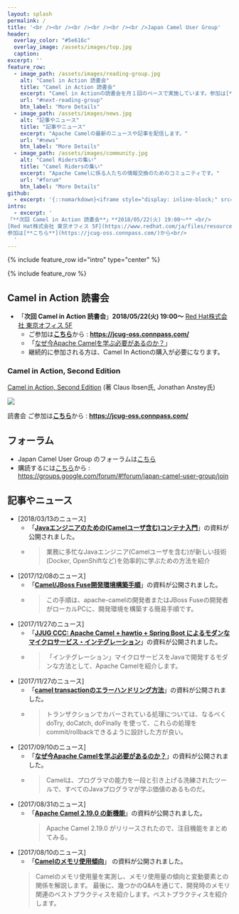 ```yaml
---
layout: splash
permalink: /
title: '<br /><br /><br /><br /><br /><br />Japan Camel User Group'
header:
  overlay_color: "#5e616c"
  overlay_image: /assets/images/top.jpg
  caption: 
excerpt: ''
feature_row:
  - image_path: /assets/images/reading-group.jpg
    alt: "Camel in Action 読書会"
    title: "Camel in Action 読書会"
    excerpt: "Camel in Actionの読書会を月１回のペースで実施しています。参加は[**こちら**](https://jcug-oss.connpass.com/)から"
    url: "#next-reading-group"
    btn_label: "More Details"
  - image_path: /assets/images/news.jpg
    alt: "記事やニュース"
    title: "記事やニュース"
    excerpt: "Apache Camelの最新のニュースや記事を配信します。"
    url: "#news"
    btn_label: "More Details"
  - image_path: /assets/images/community.jpg
    alt: "Camel Ridersの集い"
    title: "Camel Ridersの集い"
    excerpt: "Apache Camelに係る人たちの情報交換のためのコミュニティです。"
    url: "#forum"
    btn_label: "More Details"
github:
  - excerpt: '{::nomarkdown}<iframe style="display: inline-block;" src="https://ghbtns.com/github-btn.html?user=mmistakes&repo=minimal-mistakes&type=star&count=true&size=large" frameborder="0" scrolling="0" width="160px" height="30px"></iframe> <iframe style="display: inline-block;" src="https://ghbtns.com/github-btn.html?user=mmistakes&repo=minimal-mistakes&type=fork&count=true&size=large" frameborder="0" scrolling="0" width="158px" height="30px"></iframe>{:/nomarkdown}'
intro:
  - excerpt: '
「**次回 Camel in Action 読書会**」**2018/05/22(火) 19:00〜** <br/>
[Red Hat株式会社 東京オフィス 5F](https://www.redhat.com/ja/files/resources/ja-rhkk-map-2013.pdf)<br/>
参加は[**こちら**](https://jcug-oss.connpass.com/)から<br/>
  '
---
```



{% include feature_row id="intro" type="center" %}

{% include feature_row %}

## <a name="next-reading-group"><a name="reading-group"></a>Camel in Action 読書会

* 「**次回 Camel in Action 読書会**」**2018/05/22(火) 19:00〜** [Red Hat株式会社 東京オフィス 5F](https://www.redhat.com/ja/files/resources/ja-rhkk-map-2013.pdf)
  * ご参加は[**こちら**](https://jcug-oss.connpass.com/)から : **<https://jcug-oss.connpass.com/>**
  * 「[なぜ今Apache Camelを学ぶ必要があるのか？](http://jcug-oss.github.io/article/why-do-we-have-to-learn-camel-q)」
  *  継続的に参加される方は、Camel In Actionの購入が必要になります。

### Camel in Action, Second Edition

[Camel in Action, Second Edition](https://www.manning.com/books/camel-in-action-second-edition) (著 Claus Ibsen氏, Jonathan Anstey氏)

![](https://user-images.githubusercontent.com/27920264/29101967-d36b94a8-7cf0-11e7-864c-e97f6734c976.jpeg)

読書会 ご参加は[**こちら**](https://jcug-oss.connpass.com/)から : **<https://jcug-oss.connpass.com/>**

## <a name="forum"></a>フォーラム

* Japan Camel User Group のフォーラムは[こちら](/forum/)
* 購読するには[こちら](https://groups.google.com/forum/#!forum/japan-camel-user-group/join)から : <https://groups.google.com/forum/#!forum/japan-camel-user-group/join>

## <a name="news"></a>記事やニュース
* [2018/03/13のニュース] 
  * 「**[Javaエンジニアのための(Camelユーザ含む)コンテナ入門](https://github.com/training-banz/camel-trial/blob/af5fad329068eff03367ce6410208847d502b76f/Javaエンジニアのための(Camelユーザ含む)コンテナ入門.pptx?raw=true)**」の資料が公開されました。
  * > 業務に多忙なJavaエンジニア(Camelユーザを含む)が新しい技術(Docker, OpenShiftなど)を効率的に学ぶための方法を紹介
* [2017/12/08のニュース] 
  * 「**[Camel/JBoss Fuse開発環境構築手順](https://qiita.com/jian-feng/items/5d8018ee949a9db701ef)**」の資料が公開されました。
  * > この手順は、apache-camelの開発者またはJBoss Fuseの開発者がローカルPCに、開発環境を構築する簡易手順です。
* [2017/11/27のニュース] 
  * 「**[JJUG CCC: Apache Camel + hawtio + Spring Boot によるモダンなマイクロサービス・インテグレーション](https://tadayosi.github.io/jjug2017-camel_hawtio_springboot/reveal.js/index.html)**」の資料が公開されました。
  * > 「インテグレーション」マイクロサービスをJavaで開発するモダンな方法として、Apache Camelを紹介します。
* [2017/11/27のニュース] 
  * 「**[camel transactionのエラーハンドリング方法](https://qiita.com/jian-feng/items/392881ec99b1f7adfb6d)**」の資料が公開されました。
  * > トランザクションでカバーされている処理については、なるべく doTry, doCatch, doFinally を使って、これらの処理をcommit/rollbackできるように設計した方が良い。 
* [2017/09/10のニュース]  
  * 「**[なぜ今Apache Camelを学ぶ必要があるのか？](http://jcug-oss.github.io/article/why-do-we-have-to-learn-camel-q)**」の資料が公開されました。
  * > Camelは、プログラマの能力を一段と引き上げる洗練されたツールで、すべてのJavaプログラマが学ぶ価値のあるものだ。
* [2017/08/31のニュース] 
  * 「**[Apache Camel 2.19.0 の新機能](http://qiita.com/tadayosi/items/ab5c548b4ea500665e65)**」の資料が公開されました。
    > Apache Camel 2.19.0 がリリースされたので、注目機能をまとめてみる。
* [2017/08/10のニュース] 
  * 「**[Camelのメモリ使用傾向](https://github.com/tomonari-yamashita/japan-camel-user-group/blob/master/camel-mem-usage/camel-mem-usage.adoc)**」 の資料が公開されました。
  > Camelのメモリ使用量を実測し、メモリ使用量の傾向と変動要素との関係を解説します。 最後に、幾つかのQ&Aを通じて、開発時のメモリ関連のベストプラクティスを紹介します。ベストプラクティスを紹介します。

